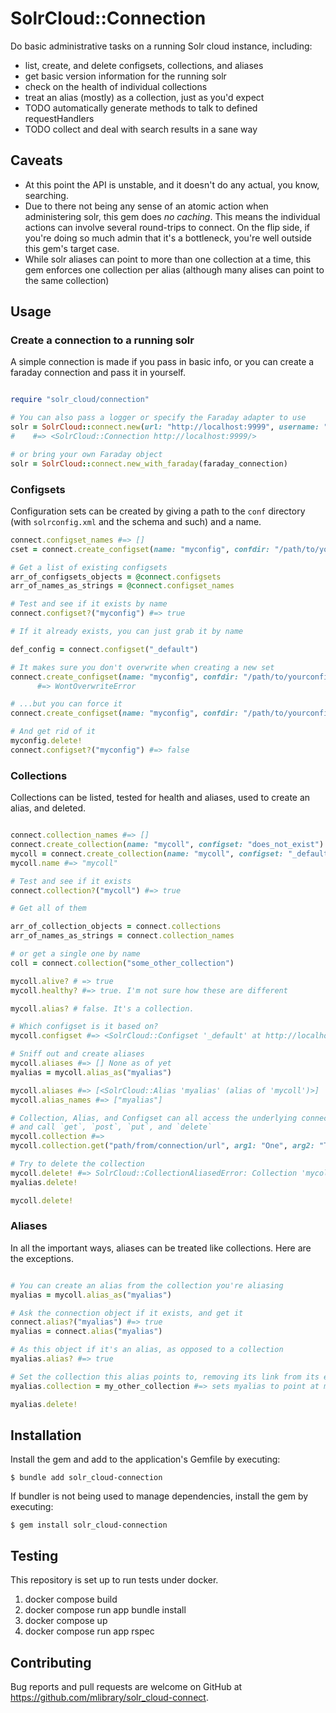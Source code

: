 # SolrCloud::Connection

Do basic administrative tasks on a running Solr cloud instance, including:

* list, create, and delete configsets, collections, and aliases
* get basic version information for the running solr
* check on the health of individual collections
* treat an alias (mostly) as a collection, just as you'd expect
* TODO automatically generate methods to talk to defined requestHandlers
* TODO collect and deal with search results in a sane way

## Caveats

* At this point the API is unstable, and it doesn't do any actual, you know, searching.
* Due to there not being any sense of an atomic action when administering solr, this gem does
  _no caching_. This means the individual actions can involve several round-trips to connect. On the flip
  side, if you're doing so much admin that it's a bottleneck, you're well outside this gem's target case.
* While solr aliases can point to more than one collection at a time, this gem enforces one collection
  per alias (although many alises can point to the same collection)

## Usage

### Create a connection to a running solr

A simple connection is made if you pass in basic info, or you can create a faraday connection
and pass it in yourself.

```ruby

require "solr_cloud/connection"

# You can also pass a logger or specify the Faraday adapter to use
solr = SolrCloud::connect.new(url: "http://localhost:9999", username: "user", password: "password")
#    #=> <SolrCloud::Connection http://localhost:9999/>

# or bring your own Faraday object
solr = SolrCloud::connect.new_with_faraday(faraday_connection)

```

### Configsets

Configuration sets can be created by giving a path to the `conf` directory (with
`solrconfig.xml` and the schema and such) and a name.

```ruby
connect.configset_names #=> []
cset = connect.create_configset(name: "myconfig", confdir: "/path/to/yourconfig/conf")

# Get a list of existing configsets
arr_of_configsets_objects = @connect.configsets
arr_of_names_as_strings = @connect.configset_names

# Test and see if it exists by name
connect.configset?("myconfig") #=> true

# If it already exists, you can just grab it by name

def_config = connect.configset("_default")

# It makes sure you don't overwrite when creating a new set
connect.create_configset(name: "myconfig", confdir: "/path/to/yourconfig/conf")
      #=> WontOverwriteError

# ...but you can force it
connect.create_configset(name: "myconfig", confdir: "/path/to/yourconfig/conf", force: true)

# And get rid of it
myconfig.delete!
connect.configset?("myconfig") #=> false

```

### Collections

Collections can be listed, tested for health and aliases, used to create an alias, and deleted. 

```ruby

connect.collection_names #=> []
connect.create_collection(name: "mycoll", configset: "does_not_exist") #=> SolrCloud::NoSuchConfigSetError: Configset does_not_exist doesn't exist
mycoll = connect.create_collection(name: "mycoll", configset: "_default")
mycoll.name #=> "mycoll"

# Test and see if it exists
connect.collection?("mycoll") #=> true

# Get all of them

arr_of_collection_objects = connect.collections
arr_of_names_as_strings = connect.collection_names

# or get a single one by name
coll = connect.collection("some_other_collection")

mycoll.alive? # => true
mycoll.healthy? #=> true. I'm not sure how these are different

mycoll.alias? # false. It's a collection. 

# Which configset is it based on?
mycoll.configset #=> <SolrCloud::Configset '_default' at http://localhost:9999/>

# Sniff out and create aliases
mycoll.aliases #=> [] None as of yet
myalias = mycoll.alias_as("myalias")

mycoll.aliases #=> [<SolrCloud::Alias 'myalias' (alias of 'mycoll')>]
mycoll.alias_names #=> ["myalias"]

# Collection, Alias, and Configset can all access the underlying connection object
# and call `get`, `post`, `put`, and `delete`
mycoll.collection #=> 
mycoll.collection.get("path/from/connection/url", arg1: "One", arg2: "Two")

# Try to delete the collection
mycoll.delete! #=> SolrCloud::CollectionAliasedError: Collection 'mycoll' can't be deleted; it's in use by aliases ["myalias"]
myalias.delete!

mycoll.delete!

```

### Aliases

In all the important ways, aliases can be treated like collections. Here are the exceptions.

```ruby

# You can create an alias from the collection you're aliasing
myalias = mycoll.alias_as("myalias")

# Ask the connection object if it exists, and get it
connect.alias?("myalias") #=> true
myalias = connect.alias("myalias")

# As this object if it's an alias, as opposed to a collection
myalias.alias? #=> true

# Set the collection this alias points to, removing its link from its existing collection
myalias.collection = my_other_collection #=> sets myalias to point at my_other_collection

myalias.delete!
```

## Installation

Install the gem and add to the application's Gemfile by executing:

    $ bundle add solr_cloud-connection

If bundler is not being used to manage dependencies, install the gem by executing:

    $ gem install solr_cloud-connection

## Testing

This repository is set up to run tests under docker.

1. docker compose build
2. docker compose run app bundle install
3. docker compose up
4. docker compose run app rspec

## Contributing

Bug reports and pull requests are welcome on GitHub at https://github.com/mlibrary/solr_cloud-connect.
